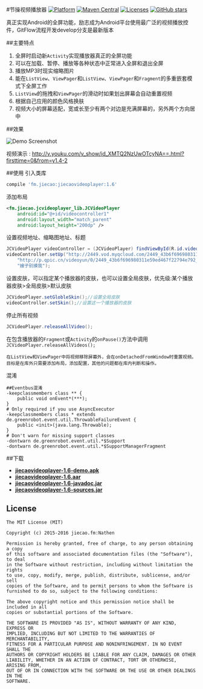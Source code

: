 #节操视频播放器 [![Platform](https://img.shields.io/badge/platform-android-green.svg)](http://developer.android.com/index.html) [![Maven Central](https://img.shields.io/badge/Maven%20Central-1.6-green.svg)](http://search.maven.org/#artifactdetails%7Cfm.jiecao%7Cjiecaovideoplayer%7C1.6%7Caar) [![Licenses](https://img.shields.io/badge/license-MIT-green.svg)](http://choosealicense.com/licenses/mit/) [![GitHub stars](https://img.shields.io/github/stars/lipangit/jiecaovideoplayer.svg?style=social&label=Star)]()

真正实现Android的全屏功能，励志成为Android平台使用最广泛的视频播放控件，GitFlow流程开发develop分支是最新版本

##主要特点
1. 全屏时启动新`Activity`实现播放器真正的全屏功能
2. 可以在加载、暂停、播放等各种状态中正常进入全屏和退出全屏
3. 播放MP3时现实缩略图片
4. 能在`ListView`、`ViewPager`和`ListView`、`ViewPager`和`Fragment`的多重嵌套模式下全屏工作
5. `ListView`的拖拽和`ViewPager`的滑动时如果划出屏幕会自动重置视频
6. 根据自己应用的颜色风格换肤
7. 视频大小的屏幕适配，宽或长至少有两个对边是充满屏幕的，另外两个方向居中

##效果

![Demo Screenshot][1]

视频演示 : http://v.youku.com/v_show/id_XMTQ2NzUwOTcyNA==.html?firsttime=0&from=y1.4-2


##使用
引入类库
```gradle
compile 'fm.jiecao:jiecaovideoplayer:1.6'
```

添加布局
```xml
<fm.jiecao.jcvideoplayer_lib.JCVideoPlayer
    android:id="@+id/videocontroller1"
    android:layout_width="match_parent"
    android:layout_height="200dp" />
```

设置视频地址、缩略图地址、标题
```java
JCVideoPlayer videoController = (JCVideoPlayer) findViewById(R.id.videocontroller);
videoController.setUp("http://2449.vod.myqcloud.com/2449_43b6f696980311e59ed467f22794e792.f20.mp4",
    "http://p.qpic.cn/videoyun/0/2449_43b6f696980311e59ed467f22794e792_1/640",
    "嫂子别摸我");
```

设置皮肤，可以指定某个播放器的皮肤，也可以设置全局皮肤，优先级:某个播放器皮肤>全局皮肤>默认皮肤
```java
JCVideoPlayer.setGlobleSkin();//设置全局皮肤
videoController.setSkin();//设置这一个播放器的皮肤
```

停止所有视频
```java
JCVideoPlayer.releaseAllVideo();
```

在包含播放器的`Fragment`或`Activity`的`onPause()`方法中调用`JCVideoPlayer.releaseAllVideos();`

    在ListView和ViewPager中将视频移除屏幕外，会在onDetachedFromWindow时重置视频。
    目标是在库外只需要添加布局，添加配置，其他的问题都在库内判断和操作。

混淆
```
##Eventbus混淆
-keepclassmembers class ** {
    public void onEvent*(***);
}
# Only required if you use AsyncExecutor
-keepclassmembers class * extends de.greenrobot.event.util.ThrowableFailureEvent {
    public <init>(java.lang.Throwable);
}
# Don't warn for missing support classes
-dontwarn de.greenrobot.event.util.*$Support
-dontwarn de.greenrobot.event.util.*$SupportManagerFragment
```

##下载
 * **[jiecaovideoplayer-1.6-demo.apk](https://raw.githubusercontent.com/lipangit/jiecaovideoplayer/develop/downloads/jiecaovideoplayer-1.6-demo.apk)**
 * **[jiecaovideoplayer-1.6.aar](https://raw.githubusercontent.com/lipangit/jiecaovideoplayer/develop/downloads/jiecaovideoplayer-1.6.aar)**
 * **[jiecaovideoplayer-1.6-javadoc.jar](https://raw.githubusercontent.com/lipangit/jiecaovideoplayer/develop/downloads/jiecaovideoplayer-1.6-javadoc.jar)**
 * **[jiecaovideoplayer-1.6-sources.jar](https://raw.githubusercontent.com/lipangit/jiecaovideoplayer/develop/downloads/jiecaovideoplayer-1.6-sources.jar)**

## License

    The MIT License (MIT)
    
    Copyright (c) 2015-2016 jiecao.fm:Nathen
    
    Permission is hereby granted, free of charge, to any person obtaining a copy
    of this software and associated documentation files (the "Software"), to deal
    in the Software without restriction, including without limitation the rights
    to use, copy, modify, merge, publish, distribute, sublicense, and/or sell
    copies of the Software, and to permit persons to whom the Software is
    furnished to do so, subject to the following conditions:
    
    The above copyright notice and this permission notice shall be included in all
    copies or substantial portions of the Software.
    
    THE SOFTWARE IS PROVIDED "AS IS", WITHOUT WARRANTY OF ANY KIND, EXPRESS OR
    IMPLIED, INCLUDING BUT NOT LIMITED TO THE WARRANTIES OF MERCHANTABILITY,
    FITNESS FOR A PARTICULAR PURPOSE AND NONINFRINGEMENT. IN NO EVENT SHALL THE
    AUTHORS OR COPYRIGHT HOLDERS BE LIABLE FOR ANY CLAIM, DAMAGES OR OTHER
    LIABILITY, WHETHER IN AN ACTION OF CONTRACT, TORT OR OTHERWISE, ARISING FROM,
    OUT OF OR IN CONNECTION WITH THE SOFTWARE OR THE USE OR OTHER DEALINGS IN THE
    SOFTWARE.


[1]: ./screenshots/j1.png
